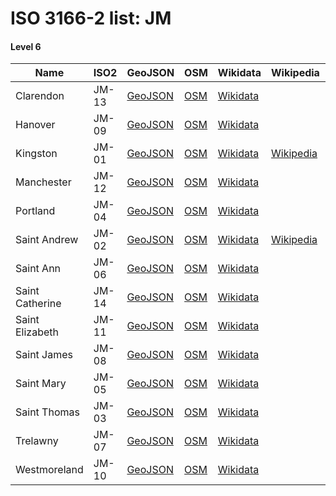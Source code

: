 # ISO 3166-2 list: JM


#### Level 6
Name | ISO2 | GeoJSON | OSM | Wikidata | Wikipedia | population 
--- | --- | --- | --- | --- | --- | --: 
Clarendon | JM-13 | [GeoJSON](../../geojson/q8/iso2/JM/JM-13.geojson) | [OSM](https://www.openstreetmap.org/relation/1637035) | [Wikidata](https://www.wikidata.org/wiki/Q1095557) |  | 
Hanover | JM-09 | [GeoJSON](../../geojson/q8/iso2/JM/JM-09.geojson) | [OSM](https://www.openstreetmap.org/relation/319347) | [Wikidata](https://www.wikidata.org/wiki/Q1131779) |  | 
Kingston | JM-01 | [GeoJSON](../../geojson/q8/iso2/JM/JM-01.geojson) | [OSM](https://www.openstreetmap.org/relation/6577227) | [Wikidata](https://www.wikidata.org/wiki/Q1473680) | [Wikipedia](http://en.wikipedia.org/wiki/en%3AKingston%20Parish) | 
Manchester | JM-12 | [GeoJSON](../../geojson/q8/iso2/JM/JM-12.geojson) | [OSM](https://www.openstreetmap.org/relation/1637038) | [Wikidata](https://www.wikidata.org/wiki/Q920496) |  | 
Portland | JM-04 | [GeoJSON](../../geojson/q8/iso2/JM/JM-04.geojson) | [OSM](https://www.openstreetmap.org/relation/319344) | [Wikidata](https://www.wikidata.org/wiki/Q125148) |  | 
Saint Andrew | JM-02 | [GeoJSON](../../geojson/q8/iso2/JM/JM-02.geojson) | [OSM](https://www.openstreetmap.org/relation/6577862) | [Wikidata](https://www.wikidata.org/wiki/Q2212935) | [Wikipedia](http://en.wikipedia.org/wiki/en%3ASaint%20Andrew%20Parish%2C%20Jamaica) | 
Saint Ann | JM-06 | [GeoJSON](../../geojson/q8/iso2/JM/JM-06.geojson) | [OSM](https://www.openstreetmap.org/relation/319340) | [Wikidata](https://www.wikidata.org/wiki/Q1326284) |  | 
Saint Catherine | JM-14 | [GeoJSON](../../geojson/q8/iso2/JM/JM-14.geojson) | [OSM](https://www.openstreetmap.org/relation/1637037) | [Wikidata](https://www.wikidata.org/wiki/Q1473663) |  | 
Saint Elizabeth | JM-11 | [GeoJSON](../../geojson/q8/iso2/JM/JM-11.geojson) | [OSM](https://www.openstreetmap.org/relation/319352) | [Wikidata](https://www.wikidata.org/wiki/Q1473646) |  | 
Saint James | JM-08 | [GeoJSON](../../geojson/q8/iso2/JM/JM-08.geojson) | [OSM](https://www.openstreetmap.org/relation/319345) | [Wikidata](https://www.wikidata.org/wiki/Q1421939) |  | 
Saint Mary | JM-05 | [GeoJSON](../../geojson/q8/iso2/JM/JM-05.geojson) | [OSM](https://www.openstreetmap.org/relation/319343) | [Wikidata](https://www.wikidata.org/wiki/Q633565) |  | 
Saint Thomas | JM-03 | [GeoJSON](../../geojson/q8/iso2/JM/JM-03.geojson) | [OSM](https://www.openstreetmap.org/relation/319362) | [Wikidata](https://www.wikidata.org/wiki/Q1422332) |  | 
Trelawny | JM-07 | [GeoJSON](../../geojson/q8/iso2/JM/JM-07.geojson) | [OSM](https://www.openstreetmap.org/relation/319341) | [Wikidata](https://www.wikidata.org/wiki/Q1123340) |  | 
Westmoreland | JM-10 | [GeoJSON](../../geojson/q8/iso2/JM/JM-10.geojson) | [OSM](https://www.openstreetmap.org/relation/319351) | [Wikidata](https://www.wikidata.org/wiki/Q1440250) |  | 
